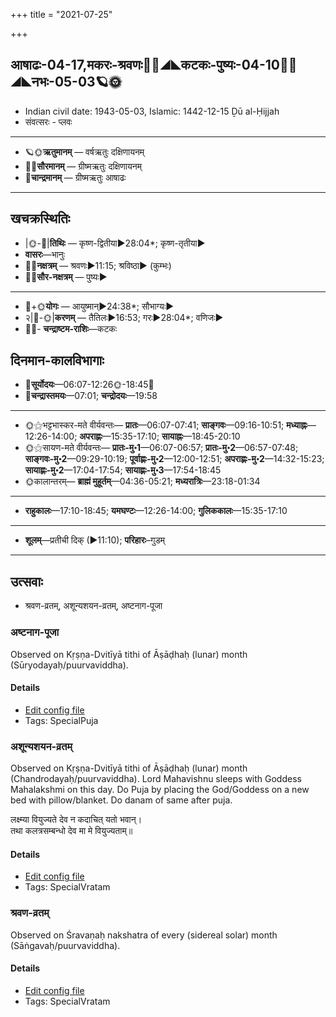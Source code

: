 +++
title = "2021-07-25"

+++
## आषाढः-04-17,मकरः-श्रवणः🌛🌌◢◣कटकः-पुष्यः-04-10🌌🌞◢◣नभः-05-03🪐🌞
- Indian civil date: 1943-05-03, Islamic: 1442-12-15 Ḏū al-Ḥijjah
- संवत्सरः - प्लवः
___________________
- 🪐🌞**ऋतुमानम्** — वर्षऋतुः दक्षिणायनम्
- 🌌🌞**सौरमानम्** — ग्रीष्मऋतुः दक्षिणायनम्
- 🌛**चान्द्रमानम्** — ग्रीष्मऋतुः आषाढः
___________________


## खचक्रस्थितिः
- |🌞-🌛|**तिथिः** — कृष्ण-द्वितीया►28:04*; कृष्ण-तृतीया►  
- **वासरः**—भानुः  
- 🌌🌛**नक्षत्रम्** — श्रवणः►11:15; श्रविष्ठा► (कुम्भः)  
- 🌌🌞**सौर-नक्षत्रम्** — पुष्यः►  
___________________
- 🌛+🌞**योगः** — आयुष्मान्►24:38*; सौभाग्यः►  
- २|🌛-🌞|**करणम्** — तैतिलः►16:53; गरः►28:04*; वणिजः►  
- 🌌🌛- **चन्द्राष्टम-राशिः**—कटकः  


## दिनमान-कालविभागाः
- 🌅**सूर्योदयः**—06:07-12:26🌞️-18:45🌇  
- 🌛**चन्द्रास्तमयः**—07:01; **चन्द्रोदयः**—19:58  
___________________
- 🌞⚝भट्टभास्कर-मते वीर्यवन्तः— **प्रातः**—06:07-07:41; **साङ्गवः**—09:16-10:51; **मध्याह्नः**—12:26-14:00; **अपराह्णः**—15:35-17:10; **सायाह्नः**—18:45-20:10  
- 🌞⚝सायण-मते वीर्यवन्तः— **प्रातः-मु॰1**—06:07-06:57; **प्रातः-मु॰2**—06:57-07:48; **साङ्गवः-मु॰2**—09:29-10:19; **पूर्वाह्णः-मु॰2**—12:00-12:51; **अपराह्णः-मु॰2**—14:32-15:23; **सायाह्णः-मु॰2**—17:04-17:54; **सायाह्णः-मु॰3**—17:54-18:45  
- 🌞कालान्तरम्— **ब्राह्मं मुहूर्तम्**—04:36-05:21; **मध्यरात्रिः**—23:18-01:34  
___________________
- **राहुकालः**—17:10-18:45; **यमघण्टः**—12:26-14:00; **गुलिककालः**—15:35-17:10  
___________________
- **शूलम्**—प्रतीची दिक् (►11:10); **परिहारः**–गुडम्  
___________________

## उत्सवाः
- श्रवण-व्रतम्, अशून्यशयन-व्रतम्, अष्टनाग-पूजा
### अष्टनाग-पूजा

Observed on Kṛṣṇa-Dvitīyā tithi of Āṣāḍhaḥ (lunar) month (Sūryodayaḥ/puurvaviddha). 

#### Details
- [Edit config file](https://github.com/jyotisham/adyatithi/tree/master/general/lunar_month/tithi/04/17/aSTanAga-pUjA.toml)
- Tags: SpecialPuja


### अशून्यशयन-व्रतम्

Observed on Kṛṣṇa-Dvitīyā tithi of Āṣāḍhaḥ (lunar) month (Chandrodayaḥ/puurvaviddha). Lord Mahavishnu sleeps with Goddess Mahalakshmi on this day. Do Puja by placing the God/Goddess on a new bed with pillow/blanket. Do danam of same after puja.

लक्ष्म्या वियुज्यते देव न कदाचित् यतो भवान्।  
तथा कलत्रसम्बन्धो देव मा मे वियुज्यताम्॥



#### Details
- [Edit config file](https://github.com/jyotisham/adyatithi/tree/master/devatA/vaiShNava/lunar_month/tithi/04/17/azUnyazayana-vratam~1.toml)
- Tags: SpecialVratam


### श्रवण-व्रतम्

Observed on Śravaṇaḥ nakshatra of every (sidereal solar) month (Sāṅgavaḥ/puurvaviddha). 

#### Details
- [Edit config file](https://github.com/jyotisham/adyatithi/tree/master/general/sidereal_solar_month/nakshatra/00/22/zravaNa-vratam.toml)
- Tags: SpecialVratam



